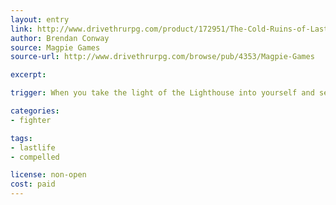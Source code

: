 ```yaml
---
layout: entry
link: http://www.drivethrurpg.com/product/172951/The-Cold-Ruins-of-Lastlife
author: Brendan Conway
source: Magpie Games
source-url: http://www.drivethrurpg.com/browse/pub/4353/Magpie-Games

excerpt:

trigger: When you take the light of the Lighthouse into yourself and set your soul aflame...

categories:
- fighter

tags:
- lastlife
- compelled

license: non-open
cost: paid
---
```

